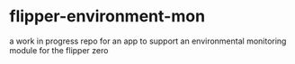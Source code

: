 # flipper-environment-mon
a work in progress repo for an app to support an environmental monitoring module for the flipper zero
